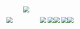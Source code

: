 <!-- ### Hi i am Pahrurozi -->

<img src="https://source.unsplash.com/350x200/?rinjani" /><img src="https://source.unsplash.com/350x200/?mount" style="margin: 2em;"/><img src="https://source.unsplash.com/350x200/?mount" />
<img src="https://source.unsplash.com/350x200/?lombok" /><img src="https://source.unsplash.com/350x200/?mount" />
<img src="https://source.unsplash.com/350x200/?jungle" /><img src="https://source.unsplash.com/350x200/?mount" />


<!-- 
Apapun yang anda pelajari kuncinya adalah anda harus bisa belajar mandiri, berkomitmen, benar benar punya rasa ingin tahu dan tertarik terhadap materi karena, sebagus dan sebaik apapun materinya tidak akan berguna tanpa keserisan anda untuk belajar, berlatih serta mencoba.

~ Dicoding ~
 -->
<!-- **pahrurozidev/pahrurozidev** is a ✨ _special_ ✨ repository because its `READMHE.md` (this file) appears on your GitHub profile.

Here are some ideas to get you started:

- 🔭 I’m currently working on ...
- 🌱 I’m currently learning ...
- 👯 I’m looking to collaborate on ...
- 🤔 I’m looking for help with ...
- 💬 Ask me about ...
- 📫 How to reach me: ...
- 😄 Pronouns: ...
- ⚡ Fun fact: ... -->

<!-- [![Top Langs](https://github-readme-stats.vercel.app/api/top-langs/?username=pahrurozidev&langs_count=8)](https://github.com/pahrurozidev/github-readme-stats) -->
